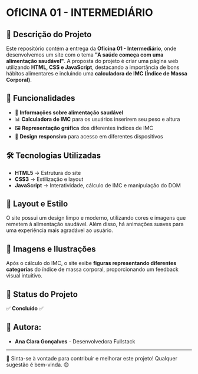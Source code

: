 # OfICINA 01 - INTERMEDIÁRIO

## 📌 Descrição do Projeto
Este repositório contém a entrega da **Oficina 01 - Intermediário**, onde desenvolvemos um site com o tema **"A saúde começa com uma alimentação saudável"**. A proposta do projeto é criar uma página web utilizando **HTML, CSS e JavaScript**, destacando a importância de bons hábitos alimentares e incluindo uma **calculadora de IMC (Índice de Massa Corporal)**.

## 🚀 Funcionalidades
- 🌱 **Informações sobre alimentação saudável**
- 📊 **Calculadora de IMC** para os usuários inserirem seu peso e altura
- 🖼️ **Representação gráfica** dos diferentes índices de IMC
- 📱 **Design responsivo** para acesso em diferentes dispositivos

## 🛠️ Tecnologias Utilizadas
- **HTML5** → Estrutura do site
- **CSS3** → Estilização e layout
- **JavaScript** → Interatividade, cálculo de IMC e manipulação do DOM

## 🎨 Layout e Estilo
O site possui um design limpo e moderno, utilizando cores e imagens que remetem à alimentação saudável. Além disso, há animações suaves para uma experiência mais agradável ao usuário.

## 📸 Imagens e Ilustrações
Após o cálculo do IMC, o site exibe **figuras representando diferentes categorias** do índice de massa corporal, proporcionando um feedback visual intuitivo.

## 📝 Status do Projeto
✅ **Concluído** ✅

## 📌 Autora:
- **Ana Clara Gonçalves** - Desenvolvedora Fullstack

---
📢 Sinta-se à vontade para contribuir e melhorar este projeto! Qualquer sugestão é bem-vinda. 😊

